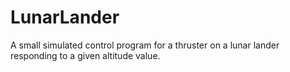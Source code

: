 # LunarLander

A small simulated control program for a thruster on a lunar lander responding to a given altitude value.
